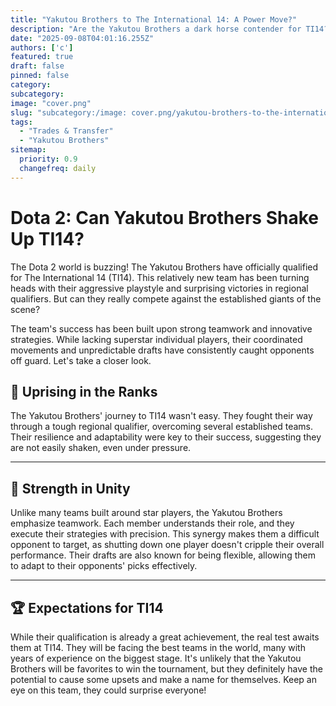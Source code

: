 ```yaml
---
title: "Yakutou Brothers to The International 14: A Power Move?"
description: "Are the Yakutou Brothers a dark horse contender for TI14?"
date: "2025-09-08T04:01:16.255Z"
authors: ['c']
featured: true
draft: false
pinned: false
category:
subcategory:
image: "cover.png"
slug: "subcategory:/image: cover.png/yakutou-brothers-to-the-international-14-a-power-move"
tags:
  - "Trades & Transfer"
  - "Yakutou Brothers"
sitemap:
  priority: 0.9
  changefreq: daily
---
```


# Dota 2: Can Yakutou Brothers Shake Up TI14?

The Dota 2 world is buzzing! The Yakutou Brothers have officially qualified for The International 14 (TI14). This relatively new team has been turning heads with their aggressive playstyle and surprising victories in regional qualifiers. But can they really compete against the established giants of the scene?

The team's success has been built upon strong teamwork and innovative strategies. While lacking superstar individual players, their coordinated movements and unpredictable drafts have consistently caught opponents off guard. Let's take a closer look.

## 🤔 Uprising in the Ranks

The Yakutou Brothers' journey to TI14 wasn't easy. They fought their way through a tough regional qualifier, overcoming several established teams. Their resilience and adaptability were key to their success, suggesting they are not easily shaken, even under pressure.

---

## 🤝 Strength in Unity

Unlike many teams built around star players, the Yakutou Brothers emphasize teamwork. Each member understands their role, and they execute their strategies with precision. This synergy makes them a difficult opponent to target, as shutting down one player doesn't cripple their overall performance. Their drafts are also known for being flexible, allowing them to adapt to their opponents' picks effectively.

---

## 🏆 Expectations for TI14

While their qualification is already a great achievement, the real test awaits them at TI14. They will be facing the best teams in the world, many with years of experience on the biggest stage. It's unlikely that the Yakutou Brothers will be favorites to win the tournament, but they definitely have the potential to cause some upsets and make a name for themselves. Keep an eye on this team, they could surprise everyone!